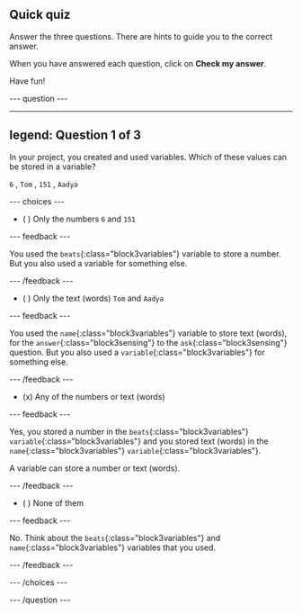 ## Quick quiz

Answer the three questions. There are hints to guide you to the correct answer.

When you have answered each question, click on **Check my answer**.

Have fun!

--- question ---

---
legend: Question 1 of 3
---

In your project, you created and used variables. Which of these values can be stored in a variable?

`6` , `Tom` , `151` , `Aadya`

--- choices ---

- ( ) Only the numbers `6` and `151`

 --- feedback ---

 You used the `beats`{:class="block3variables"} variable to store a number. But you also used a variable for something else.

 --- /feedback ---

- ( ) Only the text (words) `Tom` and `Aadya`

 --- feedback ---

 You used the `name`{:class="block3variables"} variable to store text (words), for the `answer`{:class="block3sensing"} to the `ask`{:class="block3sensing"} question. But you also used a `variable`{:class="block3variables"} for something else.

 --- /feedback ---

- (x) Any of the numbers or text (words)

 --- feedback ---

 Yes, you stored a number in the `beats`{:class="block3variables"} `variable`{:class="block3variables"} and you stored text (words) in the `name`{:class="block3variables"} `variable`{:class="block3variables"}.

 A variable can store a number or text (words).

 --- /feedback ---

- ( ) None of them

 --- feedback ---

No. Think about the `beats`{:class="block3variables"} and `name`{:class="block3variables"} variables that you used.

 --- /feedback ---

--- /choices ---

--- /question ---
